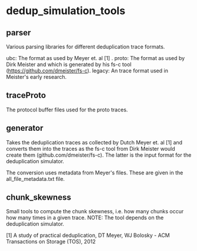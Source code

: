 # dedup_simulation_tools

## parser
Various parsing libraries for different deduplication trace formats. 

ubc: The format as used by Meyer et. al [1] .
proto: The format as used by Dirk Meister and which is generated by his fs-c tool (https://github.com/dmeister/fs-c).
legacy: An trace format used in Meister's early research.

## traceProto
The protocol buffer files used for the proto traces.

## generator
Takes the deduplication traces as collected by Dutch Meyer et. al [1] and converts them into the traces as the fs-c tool from Dirk Meister would create them (github.com/dmeister/fs-c). The latter is the input format for the deduplication simulator.

The conversion uses metadata from Meyer's files. These are given in the all_file_metadata.txt file.

## chunk_skewness
Small tools to compute the chunk skewness, i.e. how many chunks occur how many times in a given trace.
NOTE: The tool depends on the deduplication simulator.


[1] A study of practical deduplication, DT Meyer, WJ Bolosky - ACM Transactions on Storage (TOS), 2012
